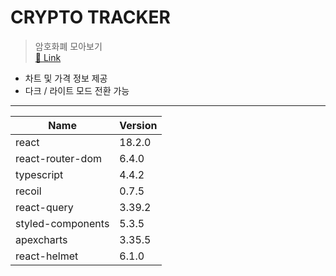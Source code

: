 # CRYPTO TRACKER

> 암호화폐 모아보기   
> [🔗 Link](https://nujeyh.github.io/crypto-tracker)

- 차트 및 가격 정보 제공
- 다크 / 라이트 모드 전환 가능


----

| Name          | Version |
|-------------------|---------|
| react             | 18.2.0  |
| react-router-dom  | 6.4.0   |
| typescript        | 4.4.2   |
| recoil            | 0.7.5   |
| react-query       | 3.39.2  |
| styled-components | 5.3.5   |
| apexcharts        | 3.35.5  |
| react-helmet      | 6.1.0   |
